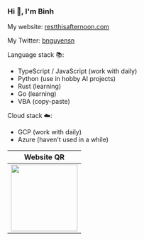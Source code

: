 ### Hi 👋, I'm Binh

My website: [restthisafternoon.com](https://restthisafternoon.com)

My Twitter: [bnguyensn](https://twitter.com/bnguyensn)

Language stack 📚:
- TypeScript / JavaScript (work with daily)
- Python (use in hobby AI projects)
- Rust (learning)
- Go (learning)
- VBA (copy-paste)

Cloud stack ☁️:
- GCP (work with daily)
- Azure (haven't used in a while)

|Website QR|
|---|
|<image src="https://github.com/bnguyensn/bnguyensn/assets/17515009/5d66c847-33d2-4111-b8ad-dbdbaf60c3f8" width="150">|
